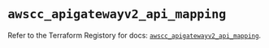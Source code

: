 # `awscc_apigatewayv2_api_mapping`

Refer to the Terraform Registory for docs: [`awscc_apigatewayv2_api_mapping`](https://registry.terraform.io/providers/hashicorp/awscc/0.70.0/docs/resources/apigatewayv2_api_mapping).
